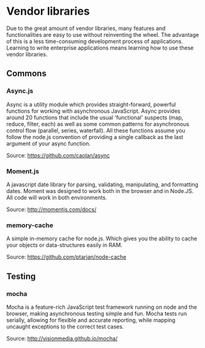 # Vendor libraries

Due to the great amount of vendor libraries, many features and functionalities
are easy to use without reinventing the wheel. The advantage of this is a
less time-consuming development process of applications. Learning to write
enterprise applications means learning how to use these vendor libraries.

## Commons

### Async.js

Async is a utility module which provides straight-forward, powerful functions
for working with asynchronous JavaScript. Async provides around 20 functions
that include the usual 'functional' suspects (map, reduce, filter, each) as
well as some common patterns for asynchronous control flow (parallel, series,
waterfall). All these functions assume you follow the node.js convention of
providing a single callback as the last argument of your async function.

Source: https://github.com/caolan/async

### Moment.js

A javascript date library for parsing, validating, manipulating, and formatting dates.
Moment was designed to work both in the browser and in Node.JS. All code will work in
both environments.

Source: http://momentjs.com/docs/

### memory-cache

A simple in-memory cache for node.js. Which gives you the ability to cache your objects
or data-structures easily in RAM.

Source: https://github.com/ptarjan/node-cache

## Testing

### mocha

Mocha is a feature-rich JavaScript test framework running on node and the browser,
making asynchronous testing simple and fun. Mocha tests run serially, allowing for
flexible and accurate reporting, while mapping uncaught exceptions to the correct
test cases.

Source: http://visionmedia.github.io/mocha/

